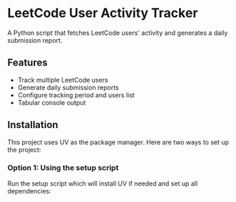 # LeetCode User Activity Tracker

A Python script that fetches LeetCode users' activity and generates a daily submission report.

## Features

- Track multiple LeetCode users
- Generate daily submission reports
- Configure tracking period and users list
- Tabular console output

## Installation

This project uses UV as the package manager. Here are two ways to set up the project:

### Option 1: Using the setup script

Run the setup script which will install UV if needed and set up all dependencies: 